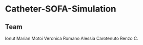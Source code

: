 # Catheter-SOFA-Simulation

## Team
Ionut Marian Motoi 
Veronica Romano 
Alessia Carotenuto 
Renzo C.